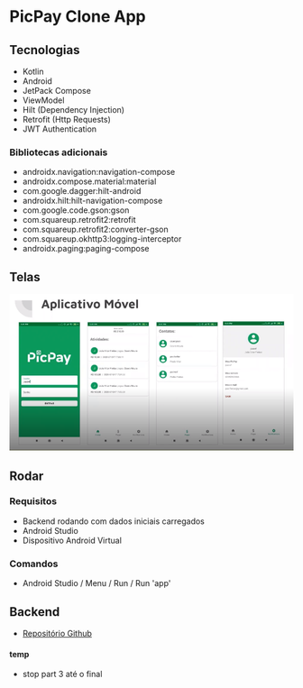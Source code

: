 # PicPay Clone App

## Tecnologias

- Kotlin
- Android
- JetPack Compose
- ViewModel
- Hilt (Dependency Injection)
- Retrofit (Http Requests)
- JWT Authentication

### Bibliotecas adicionais

- androidx.navigation:navigation-compose
- androidx.compose.material:material
- com.google.dagger:hilt-android
- androidx.hilt:hilt-navigation-compose
- com.google.code.gson:gson
- com.squareup.retrofit2:retrofit
- com.squareup.retrofit2:converter-gson
- com.squareup.okhttp3:logging-interceptor
- androidx.paging:paging-compose

## Telas

![Telas](/files/aplicativo-telas.png)

## Rodar

### Requisitos

- Backend rodando com dados iniciais carregados
- Android Studio
- Dispositivo Android Virtual

### Comandos

- Android Studio / Menu / Run / Run 'app'

## Backend

- [Repositório Github](https://github.com/rodolfoHOk/dio.picpayclone-backend)

#### temp

- stop part 3 até o final
